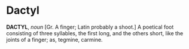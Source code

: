 # Dactyl

**DACTYL**, _noun_ \[Gr. A finger; Latin probably a shoot.\] A poetical foot consisting of three syllables, the first long, and the others short, like the joints of a finger; as, tegmine, carmine.